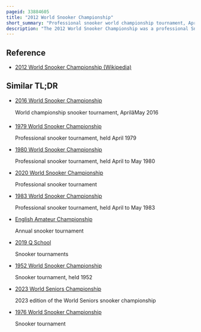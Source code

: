 ```yaml
---
pageid: 33884605
title: "2012 World Snooker Championship"
short_summary: "Professional snooker world championship tournament, April–May 2012"
description: "The 2012 World Snooker Championship was a professional Snooker Tournament that took Place from april 21 to may 7 2012 at crucible Theatre in Sheffield England. It was the 36th consecutive Year that the World Snooker Championship was held at crucible and the last ranking Event of the 201112 Snooker Season. The Event was broadcast by the Bbc in the united Kingdom and Eurosport in Europe."
---
```


## Reference

- [2012 World Snooker Championship (Wikipedia)](https://en.wikipedia.org/?curid=33884605)

## Similar TL;DR

- [2016 World Snooker Championship](/tldr/en/2016-world-snooker-championship)

  World championship snooker tournament, AprilâMay 2016

- [1979 World Snooker Championship](/tldr/en/1979-world-snooker-championship)

  Professional snooker tournament, held April 1979

- [1980 World Snooker Championship](/tldr/en/1980-world-snooker-championship)

  Professional snooker tournament, held April to May 1980

- [2020 World Snooker Championship](/tldr/en/2020-world-snooker-championship)

  Professional snooker tournament

- [1983 World Snooker Championship](/tldr/en/1983-world-snooker-championship)

  Professional snooker tournament, held April to May 1983

- [English Amateur Championship](/tldr/en/english-amateur-championship)

  Annual snooker tournament

- [2019 Q School](/tldr/en/2019-q-school)

  Snooker tournaments

- [1952 World Snooker Championship](/tldr/en/1952-world-snooker-championship)

  Snooker tournament, held 1952

- [2023 World Seniors Championship](/tldr/en/2023-world-seniors-championship)

  2023 edition of the World Seniors snooker championship

- [1976 World Snooker Championship](/tldr/en/1976-world-snooker-championship)

  Snooker tournament
